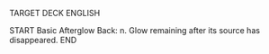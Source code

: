 TARGET DECK
ENGLISH

START
Basic
Afterglow
Back: n. Glow remaining after its source has disappeared.
END
